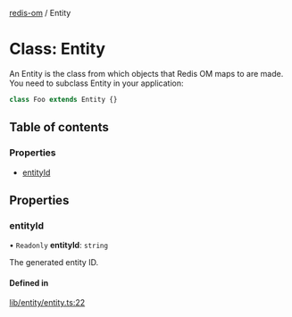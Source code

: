 [redis-om](../README.md) / Entity

# Class: Entity

An Entity is the class from which objects that Redis OM maps to are made. You need
to subclass Entity in your application:

```typescript
class Foo extends Entity {}
```

## Table of contents

### Properties

- [entityId](Entity.md#entityid)

## Properties

### entityId

• `Readonly` **entityId**: `string`

The generated entity ID.

#### Defined in

[lib/entity/entity.ts:22](https://github.com/redis/redis-om-node/blob/2dfb2f0/lib/entity/entity.ts#L22)
